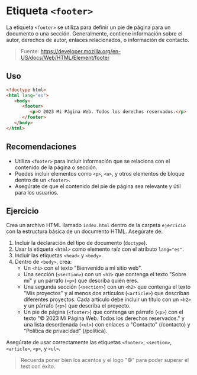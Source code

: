 # Etiqueta `<footer>`

La etiqueta `<footer>` se utiliza para definir un pie de página para un documento o una sección. Generalmente, contiene información sobre el autor, derechos de autor, enlaces relacionados, o información de contacto.

> Fuente: https://developer.mozilla.org/en-US/docs/Web/HTML/Element/footer

## Uso

```html
<!doctype html>
<html lang="es">
   <body>
      <footer>
         <p>© 2023 Mi Página Web. Todos los derechos reservados.</p>
      </footer>
   </body>
</html>
```

## Recomendaciones

- Utiliza `<footer>` para incluir información que se relaciona con el contenido de la página o sección.
- Puedes incluir elementos como `<p>`, `<a>`, y otros elementos de bloque dentro de un `<footer>`.
- Asegúrate de que el contenido del pie de página sea relevante y útil para los usuarios.

## Ejercicio

Crea un archivo HTML llamado `index.html` dentro de la carpeta `ejercicio` con la estructura básica de un documento HTML. Asegúrate de:

1. Incluir la declaración del tipo de documento (`doctype`).
2. Usar la etiqueta `<html>` como elemento raíz con el atributo `lang="es"`.
3. Incluir las etiquetas `<head>` y `<body>`.
4. Dentro de `<body>`, crea:
   - Un `<h1>` con el texto "Bienvenido a mi sitio web".
   - Una sección (`<section>`) con un `<h2>` que contenga el texto "Sobre mí" y un párrafo (`<p>`) que describa quién eres.
   - Una segunda sección (`<section>`) con un `<h2>` que contenga el texto "Mis proyectos" y al menos dos artículos (`<article>`) que describan diferentes proyectos. Cada artículo debe incluir un título con un `<h2>` y un párrafo (`<p>`) que describa el proyecto.
   - Un pie de página (`<footer>`) que contenga un párrafo (`<p>`) con el texto "© 2023 Mi Página Web. Todos los derechos reservados." y una lista desordenada (`<ul>`) con enlaces a "Contacto" (/contacto) y "Política de privacidad" (/politica).

Asegúrate de usar correctamente las etiquetas `<footer>`, `<section>`, `<article>`, `<p>`, y `<ul>`.

> Recuerda poner bien los acentos y el logo "©" para poder superar el test con éxito.